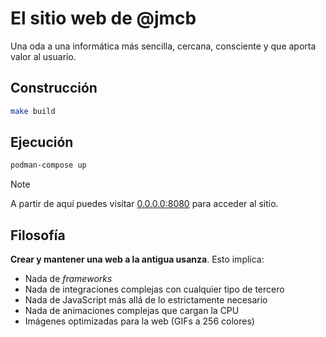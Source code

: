 # El sitio web de @jmcb

Una oda a una informática más sencilla, cercana, consciente y que aporta valor al usuario.

## Construcción

```bash
make build
```

## Ejecución

```bash
podman-compose up
```

> [!NOTE]
> A partir de aquí puedes visitar [0.0.0.0:8080](http://0.0.0.0:8080) para acceder al sitio.

## Filosofía

**Crear y mantener una web a la antigua usanza**. Esto implica:

- Nada de _frameworks_
- Nada de integraciones complejas con cualquier tipo de tercero
- Nada de JavaScript más allá de lo estrictamente necesario
- Nada de animaciones complejas que cargan la CPU
- Imágenes optimizadas para la web (GIFs a 256 colores)
